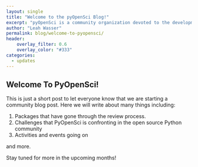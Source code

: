```yaml
---
layout: single
title: "Welcome to the pyOpenSci Blog!"
excerpt: "pyOpenSci is a community organization devoted to the development of robust open source Python software to support science."
author: "Leah Wasser"
permalink: blog/welcome-to-pyopensci/
header:
    overlay_filter: 0.6
    overlay_color: "#333" 
categories:
  - updates
---
```


## Welcome To PyOpenSci!

This is just a short post to let everyone know that we are starting a community blog post. Here we will write about many things including:

1. Packages that have gone through the review process.
2. Challenges that PyOpenSci is confronting in the open source Python community
3. Activities and events going on

and more.

Stay tuned for more in the upcoming months!
